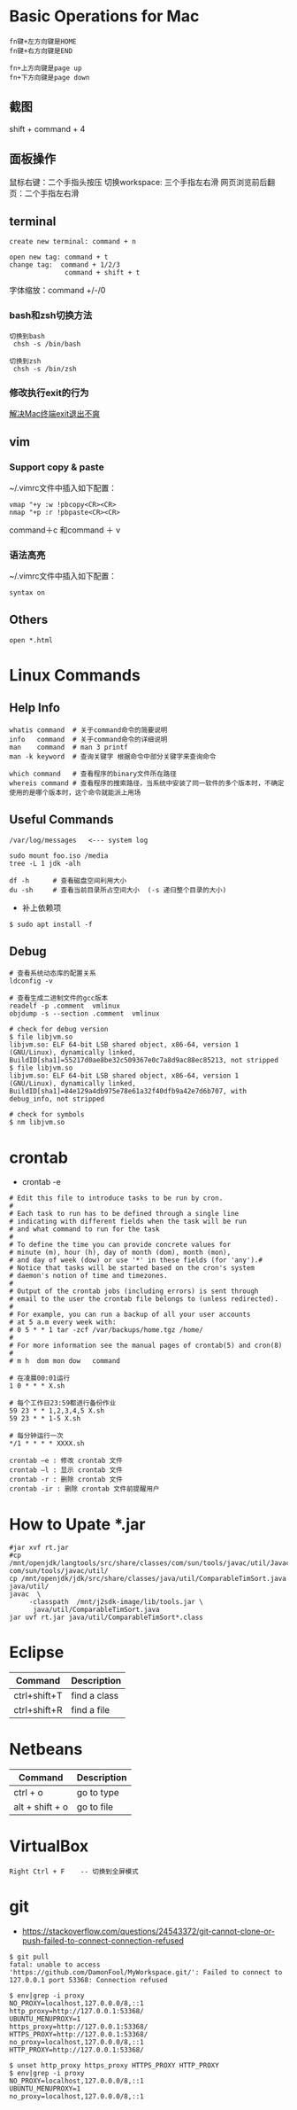 # Basic Operations for Mac

```
fn键+左方向键是HOME
fn键+右方向键是END

fn+上方向键是page up
fn+下方向键是page down
```

## 截图

shift + command + 4

## 面板操作

鼠标右键：二个手指头按压
切换workspace: 三个手指左右滑
网页浏览前后翻页：二个手指左右滑

## terminal

```
create new terminal: command + n

open new tag: command + t
change tag:  command + 1/2/3
              command + shift + t
```

字体缩放：command +/-/0

### bash和zsh切换方法

```
切换到bash
 chsh -s /bin/bash

切换到zsh
 chsh -s /bin/zsh
```

### 修改执行exit的行为

[解决Mac终端exit退出不爽](https://blog.csdn.net/u010164190/article/details/60772827)

## vim

### Support copy & paste 

~/.vimrc文件中插入如下配置：
```
vmap "+y :w !pbcopy<CR><CR>
nmap "+p :r !pbpaste<CR><CR>
```
command＋c 和command ＋ v

### 语法高亮

~/.vimrc文件中插入如下配置：
```
syntax on
```

## Others

```
open *.html
```

# Linux Commands

## Help Info

```
whatis command  # 关于command命令的简要说明
info   command  # 关于command命令的详细说明
man    command  # man 3 printf
man -k keyword  # 查询关键字 根据命令中部分关键字来查询命令

which command   # 查看程序的binary文件所在路径
whereis command # 查看程序的搜索路径，当系统中安装了同一软件的多个版本时，不确定使用的是哪个版本时，这个命令就能派上用场
```

## Useful Commands

```shell
/var/log/messages   <--- system log

sudo mount foo.iso /media
tree -L 1 jdk -alh

df -h      # 查看磁盘空间利用大小
du -sh     # 查看当前目录所占空间大小  (-s 递归整个目录的大小)
```

- 补上依赖项
```
$ sudo apt install -f
```

## Debug

```shell
# 查看系统动态库的配置关系
ldconfig -v

# 查看生成二进制文件的gcc版本
readelf -p .comment  vmlinux
objdump -s --section .comment  vmlinux

# check for debug version
$ file libjvm.so
libjvm.so: ELF 64-bit LSB shared object, x86-64, version 1 (GNU/Linux), dynamically linked, BuildID[sha1]=55217d0ae8be32c509367e0c7a8d9ac88ec85213, not stripped
$ file libjvm.so
libjvm.so: ELF 64-bit LSB shared object, x86-64, version 1 (GNU/Linux), dynamically linked, BuildID[sha1]=84e129a4db975e78e61a32f40dfb9a42e7d6b707, with debug_info, not stripped

# check for symbols
$ nm libjvm.so
```

# crontab

- crontab -e
```
# Edit this file to introduce tasks to be run by cron.
# 
# Each task to run has to be defined through a single line
# indicating with different fields when the task will be run
# and what command to run for the task
# 
# To define the time you can provide concrete values for
# minute (m), hour (h), day of month (dom), month (mon),
# and day of week (dow) or use '*' in these fields (for 'any').# 
# Notice that tasks will be started based on the cron's system
# daemon's notion of time and timezones.
# 
# Output of the crontab jobs (including errors) is sent through
# email to the user the crontab file belongs to (unless redirected).
# 
# For example, you can run a backup of all your user accounts
# at 5 a.m every week with:
# 0 5 * * 1 tar -zcf /var/backups/home.tgz /home/
# 
# For more information see the manual pages of crontab(5) and cron(8)
# 
# m h  dom mon dow   command

# 在凌晨00:01运行
1 0 * * * X.sh

# 每个工作日23:59都进行备份作业
59 23 * * 1,2,3,4,5 X.sh 
59 23 * * 1-5 X.sh 

# 每分钟运行一次
*/1 * * * * XXXX.sh
```

```
crontab –e : 修改 crontab 文件
crontab –l : 显示 crontab 文件
crontab -r : 删除 crontab 文件
crontab -ir : 删除 crontab 文件前提醒用户
```

# How to Upate *.jar
```shell
#jar xvf rt.jar
#cp /mnt/openjdk/langtools/src/share/classes/com/sun/tools/javac/util/JavacFileManager.java    com/sun/tools/javac/util/
cp /mnt/openjdk/jdk/src/share/classes/java/util/ComparableTimSort.java   java/util/
javac  \
     -classpath  /mnt/j2sdk-image/lib/tools.jar \
      java/util/ComparableTimSort.java
jar uvf rt.jar java/util/ComparableTimSort*.class
```

# Eclipse

|Command|Description|
|-|-|
|ctrl+shift+T|find a class|
|ctrl+shift+R|find a file|

# Netbeans

|Command|Description|
|-|-|
|ctrl + o|go to type|
|alt + shift + o|go to file|

# VirtualBox

```
Right Ctrl + F    -- 切换到全屏模式
```

# git

- https://stackoverflow.com/questions/24543372/git-cannot-clone-or-push-failed-to-connect-connection-refused
```
$ git pull
fatal: unable to access 'https://github.com/DamonFool/MyWorkspace.git/': Failed to connect to 127.0.0.1 port 53368: Connection refused

$ env|grep -i proxy
NO_PROXY=localhost,127.0.0.0/8,::1
http_proxy=http://127.0.0.1:53368/
UBUNTU_MENUPROXY=1
https_proxy=http://127.0.0.1:53368/
HTTPS_PROXY=http://127.0.0.1:53368/
no_proxy=localhost,127.0.0.0/8,::1
HTTP_PROXY=http://127.0.0.1:53368/

$ unset http_proxy https_proxy HTTPS_PROXY HTTP_PROXY
$ env|grep -i proxy
NO_PROXY=localhost,127.0.0.0/8,::1
UBUNTU_MENUPROXY=1
no_proxy=localhost,127.0.0.0/8,::1
```
